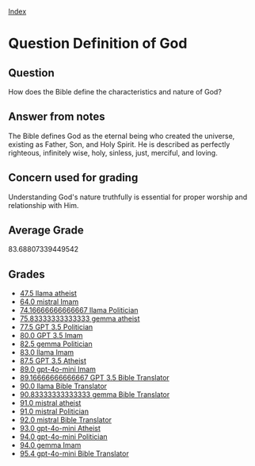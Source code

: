 
[Index](../../index.md)
# Question Definition of God
## Question
How does the Bible define the characteristics and nature of God?

## Answer from notes
The Bible defines God as the eternal being who created the universe, existing as Father, Son, and Holy Spirit. He is described as perfectly righteous, infinitely wise, holy, sinless, just, merciful, and loving.

## Concern used for grading
Understanding God's nature truthfully is essential for proper worship and relationship with Him.

## Average Grade
83.68807339449542

## Grades
 * [47.5 llama atheist](../answers/llama_atheist/Definition_of_God.md)
 * [64.0 mistral Imam](../answers/mistral_Imam/Definition_of_God.md)
 * [74.16666666666667 llama Politician](../answers/llama_Politician/Definition_of_God.md)
 * [75.83333333333333 gemma atheist](../answers/gemma_atheist/Definition_of_God.md)
 * [77.5 GPT 3.5 Politician](../answers/GPT_3.5_Politician/Definition_of_God.md)
 * [80.0 GPT 3.5 Imam](../answers/GPT_3.5_Imam/Definition_of_God.md)
 * [82.5 gemma Politician](../answers/gemma_Politician/Definition_of_God.md)
 * [83.0 llama Imam](../answers/llama_Imam/Definition_of_God.md)
 * [87.5 GPT 3.5 Atheist](../answers/GPT_3.5_Atheist/Definition_of_God.md)
 * [89.0 gpt-4o-mini Imam](../answers/gpt-4o-mini_Imam/Definition_of_God.md)
 * [89.16666666666667 GPT 3.5 Bible Translator](../answers/GPT_3.5_Bible_Translator/Definition_of_God.md)
 * [90.0 llama Bible Translator](../answers/llama_Bible_Translator/Definition_of_God.md)
 * [90.83333333333333 gemma Bible Translator](../answers/gemma_Bible_Translator/Definition_of_God.md)
 * [91.0 mistral atheist](../answers/mistral_atheist/Definition_of_God.md)
 * [91.0 mistral Politician](../answers/mistral_Politician/Definition_of_God.md)
 * [92.0 mistral Bible Translator](../answers/mistral_Bible_Translator/Definition_of_God.md)
 * [93.0 gpt-4o-mini Atheist](../answers/gpt-4o-mini_Atheist/Definition_of_God.md)
 * [94.0 gpt-4o-mini Politician](../answers/gpt-4o-mini_Politician/Definition_of_God.md)
 * [94.0 gemma Imam](../answers/gemma_Imam/Definition_of_God.md)
 * [95.4 gpt-4o-mini Bible Translator](../answers/gpt-4o-mini_Bible_Translator/Definition_of_God.md)
